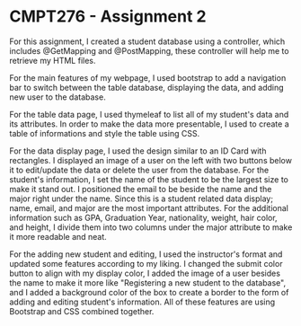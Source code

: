 # CMPT276 - Assignment 2 


For this assignment, I created a student database using a controller, which includes @GetMapping and @PostMapping, these controller will help me to retrieve my HTML files. 

For the main features of my webpage, I used bootstrap to add a navigation bar to switch between the table database, displaying the data, and adding new user to the database. 

For the table data page, I used thymeleaf to list all of my student's data and its attributes. In order to make the data more presentable, I used <table> to create a table of informations and style the table using CSS. 
  
For the data display page, I used the design similar to an ID Card with rectangles. I displayed an image of a user on the left with two buttons below it to edit/update the data or delete the user from the database. For the student's information, I set the name of the student to be the largest size to make it stand out. I positioned the email to be beside the name and the major right under the name. Since this is a student related data display; name, email, and major are the most important attributes. For the additional information such as GPA, Graduation Year, nationality, weight, hair color, and height, I divide them into two columns under the major attribute to make it more readable and neat. 
  
For the adding new student and editing, I used the instructor's format and updated some features according to my liking. I changed the submit color button to align with my display color, I added the image of a user besides the name to make it more like "Registering a new student to the database", and I added a background color of the box to create a border to the form of adding and editing student's information. All of these features are using Bootstrap and CSS combined together. 
